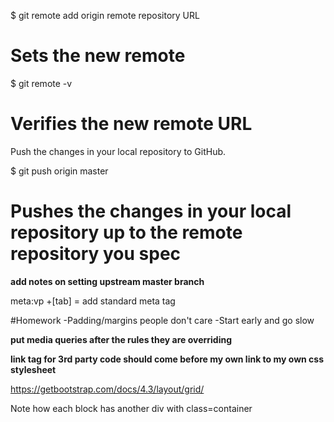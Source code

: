$ git remote add origin remote repository URL
# Sets the new remote
$ git remote -v
# Verifies the new remote URL
Push the changes in your local repository to GitHub.

$ git push origin master
# Pushes the changes in your local repository up to the remote repository you spec

__add notes on setting upstream master branch__

meta:vp +[tab] = add standard meta tag


#Homework
-Padding/margins people don't care
-Start early and go slow


__put media queries after the rules they are overriding__

__link tag for 3rd party code should come before my own link to my own css stylesheet__

https://getbootstrap.com/docs/4.3/layout/grid/

Note how each block has another div with class=container